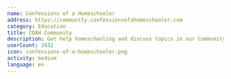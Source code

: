 ```yaml
---
name: Confessions of a Homeschooler
address: https://community.confessionsofahomeschooler.com
category: Education
title: COAH Community
description: Get help homeschooling and discuss topics in our Community Forum
userCount: 2432
icon: confessions-of-a-homeschooler.png
activity: medium
language: en
---
```

